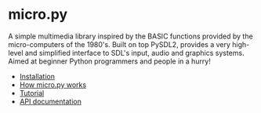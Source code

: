 micro.py
========

A simple multimedia library inspired by the BASIC functions provided by
the micro-computers of the 1980's.  Built on top PySDL2, provides a very
high-level and simplified interface to SDL's input, audio and graphics 
systems.  Aimed at beginner Python programmers and people in a hurry!

 *  [Installation](https://github.com/jamescox/micro.py/wiki/Installation)
 *  [How micro.py works](https://github.com/jamescox/micro.py/wiki/How-micro.py-works)
 *  [Tutorial](https://github.com/jamescox/micro.py/wiki/Tutorial)
 *  [API documentation](https://github.com/jamescox/micro.py/wiki/API-documentation)
